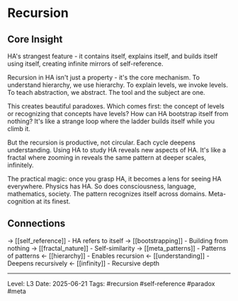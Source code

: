 # Recursion

## Core Insight
HA's strangest feature - it contains itself, explains itself, and builds itself using itself, creating infinite mirrors of self-reference.

Recursion in HA isn't just a property - it's the core mechanism. To understand hierarchy, we use hierarchy. To explain levels, we invoke levels. To teach abstraction, we abstract. The tool and the subject are one.

This creates beautiful paradoxes. Which comes first: the concept of levels or recognizing that concepts have levels? How can HA bootstrap itself from nothing? It's like a strange loop where the ladder builds itself while you climb it.

But the recursion is productive, not circular. Each cycle deepens understanding. Using HA to study HA reveals new aspects of HA. It's like a fractal where zooming in reveals the same pattern at deeper scales, infinitely.

The practical magic: once you grasp HA, it becomes a lens for seeing HA everywhere. Physics has HA. So does consciousness, language, mathematics, society. The pattern recognizes itself across domains. Meta-cognition at its finest.

## Connections
→ [[self_reference]] - HA refers to itself
→ [[bootstrapping]] - Building from nothing
→ [[fractal_nature]] - Self-similarity
→ [[meta_patterns]] - Patterns of patterns
← [[hierarchy]] - Enables recursion
← [[understanding]] - Deepens recursively
← [[infinity]] - Recursive depth

---
Level: L3
Date: 2025-06-21
Tags: #recursion #self-reference #paradox #meta